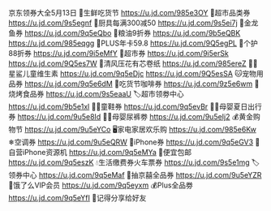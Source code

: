 京东领券大全5月13日
🥩生鲜吃货节
https://u.jd.com/985e3OY
🛒超市品类券
https://u.jd.com/9s5egnf
🍳厨具每满300减50
https://u.jd.com/9s5ei7j
🍚金龙鱼券
https://u.jd.com/9q5eQbo
🍚粮油9折券
https://u.jd.com/9b5eQBK
https://u.jd.com/985eqgg
👑PLUS年卡59.8
https://u.jd.com/9Q5egPL
🧴个护88折券
https://u.jd.com/9i5eMfY 
🛒超市券
https://u.jd.com/9i5erSk
https://u.jd.com/9Q5es7W
🧻清风压花有芯卷纸
https://u.jd.com/985ereZ
👶🏻星鲨儿童维生素
https://u.jd.com/9q5eDjc
https://u.jd.com/9Q5esSA
🐱宠物用品券
https://u.jd.com/9q5e6dM
🍩吃货节咖啡券
https://u.jd.com/9z5e6wm 
🥩烧烤食品券
https://u.jd.com/9s5eaaU
🏷超市领劵中心
https://u.jd.com/9b5e1xl
👶🏻童鞋券
https://u.jd.com/9q5evBr
👶🏻母婴夏日出行券
https://u.jd.com/9u5e8Id
👶🏻母婴尿裤劵
https://u.jd.com/9u5eIj2
💰黄金购物节
https://u.jd.com/9u5eYCo
🖥家电家居欢乐购
https://u.jd.com/985e6Kw
❄空调券
https://u.jd.com/9u5eQRW
📱iPhone券
https://u.jd.com/9q5eGV3 
📱自营iPhone资源机
https://u.jd.com/9q5eMYa
🚚便宜包邮
https://u.jd.com/9q5eszK
💧生活缴费券火车票券
https://u.jd.com/9s5e1mg
🏷领券中心
https://u.jd.com/9q5eMaf
🎲抽京囍全品券
https://u.jd.com/9u5eYZR
🛵饿了么VIP会员
https://u.jd.com/9q5eyxm
💰Plus全品劵
https://u.jd.com/9q5eYfI
🤩记得分享给好友